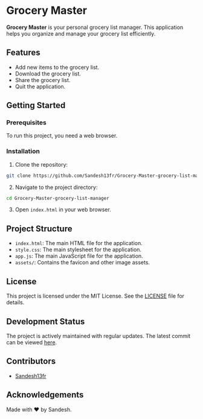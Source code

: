 # Grocery Master

**Grocery Master** is your personal grocery list manager. This application helps you organize and manage your grocery list efficiently.

## Features

- Add new items to the grocery list.
- Download the grocery list.
- Share the grocery list.
- Quit the application.

## Getting Started

### Prerequisites

To run this project, you need a web browser.

### Installation

1. Clone the repository:

```sh
git clone https://github.com/Sandesh13fr/Grocery-Master-grocery-list-manager.git
```

2. Navigate to the project directory:

```sh
cd Grocery-Master-grocery-list-manager
```

3. Open `index.html` in your web browser.

## Project Structure

- `index.html`: The main HTML file for the application.
- `style.css`: The main stylesheet for the application.
- `app.js`: The main JavaScript file for the application.
- `assets/`: Contains the favicon and other image assets.

## License

This project is licensed under the MIT License. See the [LICENSE](LICENSE) file for details.

## Development Status

The project is actively maintained with regular updates. The latest commit can be viewed [here](https://github.com/Sandesh13fr/Grocery-Master-grocery-list-manager/commit/d5cd50551ccc640875c31278ebc5d23c15c0eb48).

## Contributors

- [Sandesh13fr](https://github.com/Sandesh13fr)

## Acknowledgements

Made with ❤️ by Sandesh.
